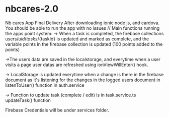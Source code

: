 # nbcares-2.0
Nb cares App Final Delivery 
After downloading ionic node js, and cardova. You should be able to run the app with no issues 
// Main functions running the apps point system:
-> When a task is completed, the firebase collections users/${uid}/tasks/${taskId} is updated and marked as complete, and the variable points in the firebase collection is updated (100 points added to the points)

->The users data are saved in the localstorage, and everytime when a user visits a page user datas are refreshed using ionViewWillEnter() hook.

-> LocalStorage is updated everytime when a change is there in the firebase document as it's listening for the changes in the logged users document in listenToUser() function in auth.service

-> Function to update task (complete / edit) is in task.service.ts updateTask() function

Firebase Credentials will be under services folder.
